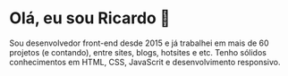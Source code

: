 # Olá, eu sou Ricardo 👋

Sou desenvolvedor front-end desde 2015 e já trabalhei em mais de 60 projetos (e contando), entre sites, blogs, hotsites e etc. Tenho sólidos conhecimentos em HTML, CSS, JavaScrit e desenvolvimento responsivo.

<!--
**ricardospalves/ricardospalves** is a ✨ _special_ ✨ repository because its `README.md` (this file) appears on your GitHub profile.

Here are some ideas to get you started:

- 🔭 I’m currently working on ...
- 🌱 I’m currently learning ...
- 👯 I’m looking to collaborate on ...
- 🤔 I’m looking for help with ...
- 💬 Ask me about ...
- 📫 How to reach me: ...
- 😄 Pronouns: ...
- ⚡ Fun fact: ...
-->
